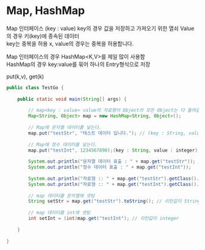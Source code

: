 # Map, HashMap
Map 인터페이스 (key : value)
key의 경우 값을 저장하고 가져오기 위한 열쇠 Value의 경우 키(key)에 종속된 데이터    
key는 중복을 허용 x, value의 경우는 중복을 허용합니다.

Map 인터페이스의 경우 HashMap<K,V>를 제일 많이 사용함   
HashMap의 경우 key:value를 묶어 하나의 Entry형식으로 저장

put(k,v), get(k)
```java
public class TestGo {
 
    public static void main(String[] args) {
        
        // map<key : value> value의 자료형이 Object라 모든 Object는 다 들어갈수 있다. (어떠한 자료형이든 노상관) key : String, value : Object
        Map<String, Object> map = new HashMap<String, Object>();
        
        // Map에 문자열 데이터를 넣는다.
        map.put("testStr", "테스트 데이터 입니다."); // (key : String, value : String);
        
        // Map에 정수 데이터를 넣는다.
        map.put("testInt", 1234567890);(key : String, value : integer);
        
        System.out.println("문자열 데이터 표출 : " + map.get("testStr")); // 데이터 가져오기 get()
        System.out.println("정수 데이터 표출 : " + map.get("testInt")); 
        
        System.out.println("자료형 :: " + map.get("testStr").getClass().getName());
        System.out.println("자료형 :: " + map.get("testInt").getClass().getName());
        
        // map 데이터를 문자열에 셋팅
        String setStr = map.get("testStr").toString(); // 리턴값이 String인 "테스트 데이터 입니다."
        
        // map 데이터를 int에 셋팅
        int setInt = (int)map.get("testInt"); // 리턴값이 integer
        
    }
    
}
```
